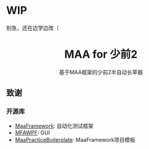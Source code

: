 # **WIP**
别急，还在边学边改（





<div align="center">

# MAA for 少前2 

基于MAA框架的少前2半自动长草器

</div>

## 致谢

### 开源库

- [MaaFramework](https://github.com/MaaAssistantArknights/MaaFramework): 自动化测试框架
- [MFAWPF](https://github.com/SweetSmellFox/MFAWPF): GUI
- [MaaPracticeBoilerplate](https://github.com/MaaXYZ/MaaPracticeBoilerplate): MaaFramework项目模板
 
